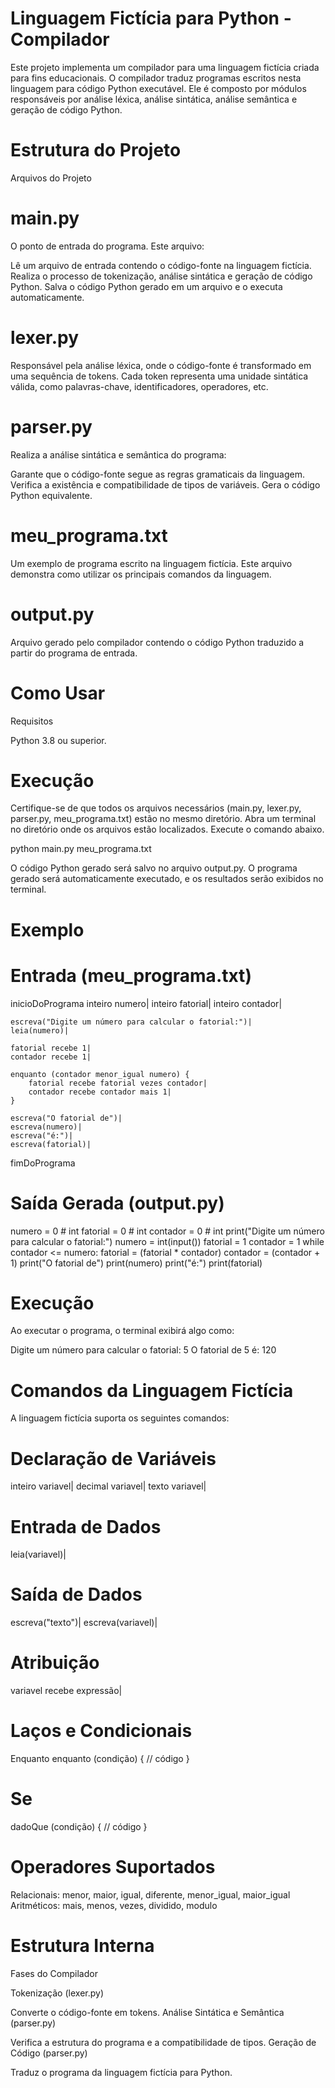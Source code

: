 # Linguagem Fictícia para Python - Compilador

Este projeto implementa um compilador para uma linguagem fictícia criada para fins educacionais. O compilador traduz programas escritos nesta linguagem para código Python executável. Ele é composto por módulos responsáveis por análise léxica, análise sintática, análise semântica e geração de código Python.

# Estrutura do Projeto

Arquivos do Projeto

# main.py

O ponto de entrada do programa. Este arquivo:

Lê um arquivo de entrada contendo o código-fonte na linguagem fictícia.
Realiza o processo de tokenização, análise sintática e geração de código Python.
Salva o código Python gerado em um arquivo e o executa automaticamente.

# lexer.py

Responsável pela análise léxica, onde o código-fonte é transformado em uma sequência de tokens. Cada token representa uma unidade sintática válida, como palavras-chave, identificadores, operadores, etc.

# parser.py

Realiza a análise sintática e semântica do programa:

Garante que o código-fonte segue as regras gramaticais da linguagem.
Verifica a existência e compatibilidade de tipos de variáveis.
Gera o código Python equivalente.

# meu_programa.txt

Um exemplo de programa escrito na linguagem fictícia. Este arquivo demonstra como utilizar os principais comandos da linguagem.

# output.py

Arquivo gerado pelo compilador contendo o código Python traduzido a partir do programa de entrada.

# Como Usar

Requisitos

Python 3.8 ou superior.

# Execução

Certifique-se de que todos os arquivos necessários (main.py, lexer.py, parser.py, meu_programa.txt) estão no mesmo diretório.
Abra um terminal no diretório onde os arquivos estão localizados.
Execute o comando abaixo.

python main.py meu_programa.txt

O código Python gerado será salvo no arquivo output.py.
O programa gerado será automaticamente executado, e os resultados serão exibidos no terminal.

# Exemplo

# Entrada (meu_programa.txt)

inicioDoPrograma
inteiro numero|
inteiro fatorial|
inteiro contador|

    escreva("Digite um número para calcular o fatorial:")|
    leia(numero)|

    fatorial recebe 1|
    contador recebe 1|

    enquanto (contador menor_igual numero) {
        fatorial recebe fatorial vezes contador|
        contador recebe contador mais 1|
    }

    escreva("O fatorial de")|
    escreva(numero)|
    escreva("é:")|
    escreva(fatorial)|

fimDoPrograma

# Saída Gerada (output.py)

numero = 0 # int
fatorial = 0 # int
contador = 0 # int
print("Digite um número para calcular o fatorial:")
numero = int(input())
fatorial = 1
contador = 1
while contador <= numero:
fatorial = (fatorial \* contador)
contador = (contador + 1)
print("O fatorial de")
print(numero)
print("é:")
print(fatorial)

# Execução

Ao executar o programa, o terminal exibirá algo como:

Digite um número para calcular o fatorial:
5
O fatorial de
5
é:
120

# Comandos da Linguagem Fictícia

A linguagem fictícia suporta os seguintes comandos:

# Declaração de Variáveis

inteiro variavel|
decimal variavel|
texto variavel|

# Entrada de Dados

leia(variavel)|

# Saída de Dados

escreva("texto")|
escreva(variavel)|

# Atribuição

variavel recebe expressão|

# Laços e Condicionais

Enquanto
enquanto (condição) {
// código
}

# Se

dadoQue (condição) {
// código
}

# Operadores Suportados

Relacionais: menor, maior, igual, diferente, menor_igual, maior_igual
Aritméticos: mais, menos, vezes, dividido, modulo

# Estrutura Interna

Fases do Compilador

Tokenização (lexer.py)

Converte o código-fonte em tokens.
Análise Sintática e Semântica (parser.py)

Verifica a estrutura do programa e a compatibilidade de tipos.
Geração de Código (parser.py)

Traduz o programa da linguagem fictícia para Python.
